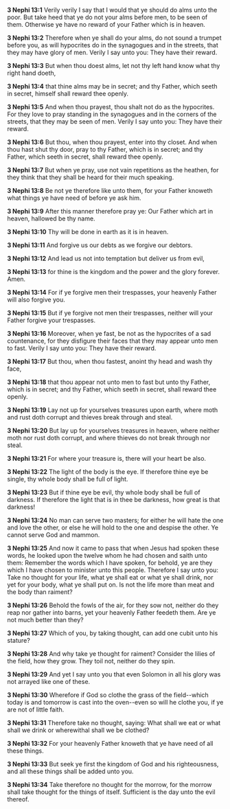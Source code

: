 **3 Nephi 13:1** Verily verily I say that I would that ye should do alms unto the poor. But take heed that ye do not your alms before men, to be seen of them. Otherwise ye have no reward of your Father which is in heaven.

**3 Nephi 13:2** Therefore when ye shall do your alms, do not sound a trumpet before you, as will hypocrites do in the synagogues and in the streets, that they may have glory of men. Verily I say unto you: They have their reward.

**3 Nephi 13:3** But when thou doest alms, let not thy left hand know what thy right hand doeth,

**3 Nephi 13:4** that thine alms may be in secret; and thy Father, which seeth in secret, himself shall reward thee openly.

**3 Nephi 13:5** And when thou prayest, thou shalt not do as the hypocrites. For they love to pray standing in the synagogues and in the corners of the streets, that they may be seen of men. Verily I say unto you: They have their reward.

**3 Nephi 13:6** But thou, when thou prayest, enter into thy closet. And when thou hast shut thy door, pray to thy Father, which is in secret; and thy Father, which seeth in secret, shall reward thee openly.

**3 Nephi 13:7** But when ye pray, use not vain repetitions as the heathen, for they think that they shall be heard for their much speaking.

**3 Nephi 13:8** Be not ye therefore like unto them, for your Father knoweth what things ye have need of before ye ask him.

**3 Nephi 13:9** After this manner therefore pray ye: Our Father which art in heaven, hallowed be thy name.

**3 Nephi 13:10** Thy will be done in earth as it is in heaven.

**3 Nephi 13:11** And forgive us our debts as we forgive our debtors.

**3 Nephi 13:12** And lead us not into temptation but deliver us from evil,

**3 Nephi 13:13** for thine is the kingdom and the power and the glory forever. Amen.

**3 Nephi 13:14** For if ye forgive men their trespasses, your heavenly Father will also forgive you.

**3 Nephi 13:15** But if ye forgive not men their trespasses, neither will your Father forgive your trespasses.

**3 Nephi 13:16** Moreover, when ye fast, be not as the hypocrites of a sad countenance, for they disfigure their faces that they may appear unto men to fast. Verily I say unto you: They have their reward.

**3 Nephi 13:17** But thou, when thou fastest, anoint thy head and wash thy face,

**3 Nephi 13:18** that thou appear not unto men to fast but unto thy Father, which is in secret; and thy Father, which seeth in secret, shall reward thee openly.

**3 Nephi 13:19** Lay not up for yourselves treasures upon earth, where moth and rust doth corrupt and thieves break through and steal.

**3 Nephi 13:20** But lay up for yourselves treasures in heaven, where neither moth nor rust doth corrupt, and where thieves do not break through nor steal.

**3 Nephi 13:21** For where your treasure is, there will your heart be also.

**3 Nephi 13:22** The light of the body is the eye. If therefore thine eye be single, thy whole body shall be full of light.

**3 Nephi 13:23** But if thine eye be evil, thy whole body shall be full of darkness. If therefore the light that is in thee be darkness, how great is that darkness!

**3 Nephi 13:24** No man can serve two masters; for either he will hate the one and love the other, or else he will hold to the one and despise the other. Ye cannot serve God and mammon.

**3 Nephi 13:25** And now it came to pass that when Jesus had spoken these words, he looked upon the twelve whom he had chosen and saith unto them: Remember the words which I have spoken, for behold, ye are they which I have chosen to minister unto this people. Therefore I say unto you: Take no thought for your life, what ye shall eat or what ye shall drink, nor yet for your body, what ye shall put on. Is not the life more than meat and the body than raiment?

**3 Nephi 13:26** Behold the fowls of the air, for they sow not, neither do they reap nor gather into barns, yet your heavenly Father feedeth them. Are ye not much better than they?

**3 Nephi 13:27** Which of you, by taking thought, can add one cubit unto his stature?

**3 Nephi 13:28** And why take ye thought for raiment? Consider the lilies of the field, how they grow. They toil not, neither do they spin.

**3 Nephi 13:29** And yet I say unto you that even Solomon in all his glory was not arrayed like one of these.

**3 Nephi 13:30** Wherefore if God so clothe the grass of the field--which today is and tomorrow is cast into the oven--even so will he clothe you, if ye are not of little faith.

**3 Nephi 13:31** Therefore take no thought, saying: What shall we eat or what shall we drink or wherewithal shall we be clothed?

**3 Nephi 13:32** For your heavenly Father knoweth that ye have need of all these things.

**3 Nephi 13:33** But seek ye first the kingdom of God and his righteousness, and all these things shall be added unto you.

**3 Nephi 13:34** Take therefore no thought for the morrow, for the morrow shall take thought for the things of itself. Sufficient is the day unto the evil thereof.

